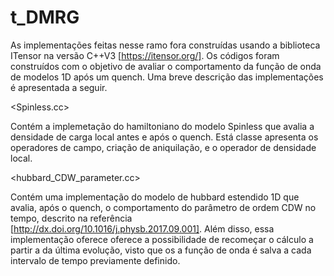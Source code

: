 # t_DMRG

As implementações feitas nesse ramo fora construídas usando a biblioteca ITensor na versão C++V3 [https://itensor.org/]. Os códigos foram construídos com o objetivo de avaliar o comportamento da função de onda de modelos 1D após um quench. Uma breve descrição das implementações é apresentada a seguir.

<Spinless.cc>

Contém a implemetação do hamiltoniano do modelo Spinless que avalia a densidade de carga local antes e após o quench. Está classe apresenta os operadores de campo, criação de aniquilação, e o operador de densidade local.

<hubbard_CDW_parameter.cc>

Contém uma implementação do modelo de hubbard estendido 1D que avalia, após o quench, o comportamento do parâmetro de ordem CDW no tempo, descrito na referência [http://dx.doi.org/10.1016/j.physb.2017.09.001]. Além disso, essa implementação oferece oferece a possibilidade de recomeçar o cálculo a partir a da última evolução, visto que os a função de onda é salva a cada intervalo de tempo previamente definido.  








